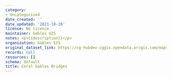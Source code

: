 ```yaml
---
category:
- Uncategorised
date_created: ''
date_updated: '2021-10-20'
license: No licence
maintainer: Gables GIS
notes: <p>{{description}}</p>
organization: Gables GIS
original_dataset_link: https://cg-hubdev-cggis.opendata.arcgis.com/maps/cggis::coral-gables-bridges-1
records: null
resources: []
schema: default
title: Coral Gables Bridges
---
```

